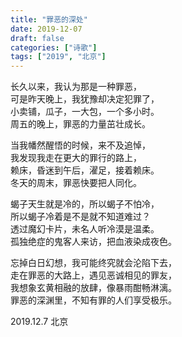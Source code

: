 ```yaml
---
title: "罪恶的深处"
date: 2019-12-07
draft: false
categories: ["诗歌"]
tags: ["2019", "北京"]
---
```


长久以来，我认为那是一种罪恶，  
可是昨天晚上，我犹豫却决定犯罪了，  
小卖铺，瓜子，一大包，一个多小时。  
周五的晚上，罪恶的力量茁壮成长。  

当我幡然醒悟的时候，来不及追悼，  
我发现我走在更大的罪行的路上，  
赖床，昏迷到午后，濯足，接着赖床。  
冬天的周末，罪恶快要把人同化。  

蝎子天生就是冷的，所以蝎子不怕冷，  
所以蝎子冷着是不是就不知道难过？  
透过魔幻卡片，未名人听冷漠是温柔。  
孤独绝症的鬼客人来访，把血液染成夜色。  

忘掉白日幻想，我可能终究就会沦陷下去，  
走在罪恶的大路上，遇见恶诚相见的罪友，  
我想象玄黄相融的放肆，像暴雨酣畅淋漓。  
罪恶的深渊里，不知有罪的人们享受极乐。  

2019.12.7 北京  
